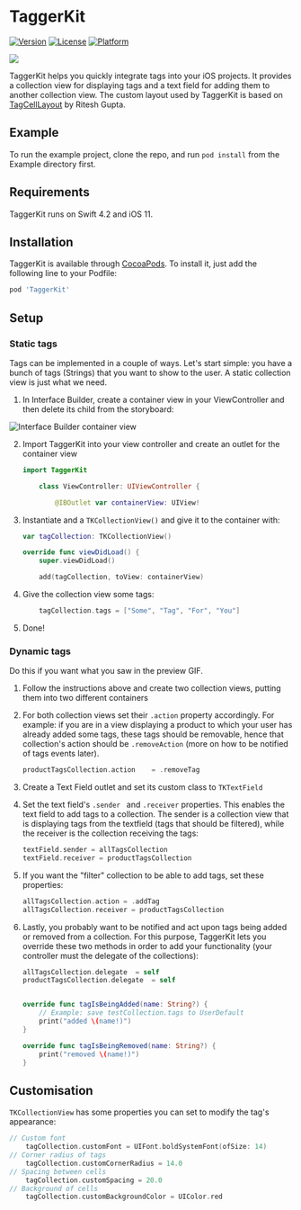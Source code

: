 # TaggerKit

[![Version](https://img.shields.io/cocoapods/v/TaggerKit.svg?style=flat)](https://cocoapods.org/pods/TaggerKit)
[![License](https://img.shields.io/cocoapods/l/TaggerKit.svg?style=flat)](https://cocoapods.org/pods/TaggerKit)
[![Platform](https://img.shields.io/cocoapods/p/TaggerKit.svg?style=flat)](https://cocoapods.org/pods/TaggerKit)

![](https://media.giphy.com/media/ReBiPS298yk3MlXqTg/giphy.gif)

TaggerKit helps you quickly integrate tags into your iOS projects. It provides a collection view for displaying tags and a text field for adding them to another collection view. The custom layout used by TaggerKit is based on [TagCellLayout](https://github.com/riteshhgupta/TagCellLayout) by Ritesh Gupta.

## Example

To run the example project, clone the repo, and run `pod install` from the Example directory first.


## Requirements

TaggerKit runs on Swift 4.2 and iOS 11.


## Installation

TaggerKit is available through [CocoaPods](https://cocoapods.org). To install
it, just add the following line to your Podfile:

```ruby
pod 'TaggerKit'
```


## Setup

### Static tags

Tags can be implemented in a couple of ways.  Let's start simple: you have a bunch of tags (Strings) that you want to show to the user. A static collection view is just what we need.

1. In Interface Builder, create a container view in your ViewController and then delete its child from the storyboard:

![Interface Builder container view](https://i.imgur.com/NIOwIMR.png)

2. Import TaggerKit into your view controller and create an outlet for the container view

	```swift
	import TaggerKit

		class ViewController: UIViewController {

			@IBOutlet var containerView: UIView!

	```

3. Instantiate and a `TKCollectionView()` and give it to the container with:

	```swift
	var tagCollection: TKCollectionView()

	override func viewDidLoad() {
		super.viewDidLoad()

		add(tagCollection, toView: containerView)
	```

4. Give the collection view some tags:

	```swift
		tagCollection.tags = ["Some", "Tag", "For", "You"]
	```

5. Done!


### Dynamic tags

Do this if you want what you saw in the preview GIF.

1. Follow the instructions above and create two collection views, putting them into two different containers

2. For both collection views set their `.action` property accordingly. For example: if you are in a view displaying a product to which your user has already added some tags, these tags should be removable, hence that collection's action should be `.removeAction` (more on how to be notified of tags events later).

	```swift
	productTagsCollection.action 	= .removeTag
	```

3. Create a Text Field outlet and set its custom class to `TKTextField`

4. Set the text field's `.sender ` and  `.receiver` properties. This enables the text field to add tags to a collection. The sender is a collection view that is displaying tags from the textfield (tags that should be filtered), while the receiver is the collection receiving the tags:

	```swift
	textField.sender = allTagsCollection
	textField.receiver = productTagsCollection
	```

5. If you want the "filter" collection to be able to add tags, set these properties:

	```swift
	allTagsCollection.action = .addTag
	allTagsCollection.receiver = productTagsCollection
	```
	
6. Lastly, you probably want to be notified and act upon tags being added or removed from a collection. For this purpose, TaggerKit lets you override these two methods in order to add your functionality (your controller must the delegate of the collections):

	```swift
	allTagsCollection.delegate 	= self
	productTagsCollection.delegate 	= self
	
	
	override func tagIsBeingAdded(name: String?) {
		// Example: save testCollection.tags to UserDefault
		print("added \(name!)")
	}
	
	override func tagIsBeingRemoved(name: String?) {
		print("removed \(name!)")
	}
	```


## Customisation

`TKCollectionView` has some properties you can set to modify the tag's appearance:

```swift
// Custom font
	tagCollection.customFont = UIFont.boldSystemFont(ofSize: 14)
// Corner radius of tags	
	tagCollection.customCornerRadius = 14.0		
// Spacing between cells					
	tagCollection.customSpacing = 20.0	
// Background of cells						
	tagCollection.customBackgroundColor = UIColor.red	
```
